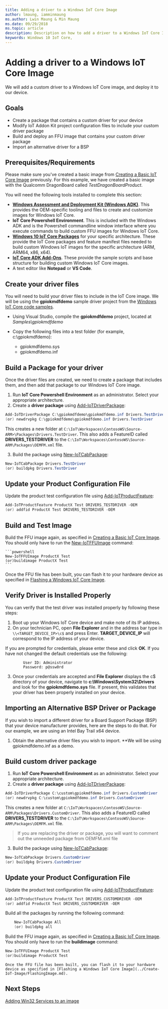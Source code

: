 ```yaml
---
title: Adding a driver to a Windows IoT Core Image
author: lmaung, iamminmaung
ms.author: Lwin Maung & Min Maung
ms.date: 09/29/2018 
ms.topic: article 
description: Description on how to add a driver to a Windows IoT Core Image
keywords: Windows 10 IoT Core, 
---
```


# Adding a driver to a Windows IoT Core Image
We will add a custom driver to a Windows IoT Core image, and deploy it to our device.

## Goals
* Create a package that contains a custom driver for your device
* Modify IoT Addon Kit project configuration files to include your custom driver package
* Build and deploy an FFU image that contains your custom driver package
* Import an alternative driver for a BSP

## Prerequisites/Requirements
Please make sure you've created a basic image from [Creating a Basic IoT Core Image](../Create-IoT-Image/CreateBasicImage.md) previously. For this example, we have created a basic image with the Qualcomm DragonBoard called *TestDragonBoardProduct*.

You will need the following tools installed to complete this section:
* **[Windows Assessment and Deployment Kit (Windows ADK)](https://docs.microsoft.com/windows-hardware/get-started/adk-install#winADK)**. This provides the OEM-specific tooling and files to create and customize images for Windows IoT Core.
* **IoT Core Powershell Environment**. This is included with the Windows ADK and is the Powershell commandline window interface where you execute commands to build custom FFU images for Windows IoT Core.
* **[Windows 10 IoT Core Packages](https://www.microsoft.com/en-us/software-download/windows10iotcore)** for your specific architecture. These provide the IoT Core packages and feature manifest files needed to build custom Windows IoT images for the specific architecture (ARM, ARM64, x86, x64).
* **[IoT Core ADK Add-Ons](https://github.com/ms-iot/iot-adk-addonkit/)**. These provide the sample scripts and base structure for building custom Windows IoT Core images.
* A text editor like **Notepad** or **VS Code**.

## Create your driver files
You will need to build your driver files to include in the IoT Core image. We will be using the **gpiokmdfdemo** sample driver project from the [Windows IoT Core code samples](https://github.com/Microsoft/Windows-iotcore-samples).

* Using Visual Studio, compile the **gpiokmdfdemo** project, located at *Samples\gpiokmdfdemo* 
* Copy the following files into a test folder (for example, c:\gpiokmdfdemo):

    * gpiokmdfdemo.sys
    * gpiokmdfdemo.inf

## Build a Package for your driver
Once the driver files are created, we need to create a package that includes them, and then add that package to our Windows IoT Core image.

1. Run **IoT Core Powershell Environment** as an administrator. Select your appropriate architecture.
2. Create a **driver package** using [Add-IoTDriverPackage](https://github.com/ms-iot/iot-adk-addonkit/blob/master/Tools/IoTCoreImaging/Docs/Add-IoTDriverPackage.md):

```powershell
Add-IoTDriverPackage C:\gpiokmdfdemo\gpiokmdfdemo.inf Drivers.TestDriver
(or) newdrvpkg C:\gpiokmdfdemo\gpiokmdfdemo.inf Drivers.TestDriver
```
This creates a new folder at `C:\IoT\Workspaces\ContosoWS\Source-ARM>\Packages\Drivers.TestDriver`.
This also adds a FeatureID called **DRIVERS_TESTDRIVER** to the `C:\IoT\Workspaces\ContosoWS\Source-ARM\Packages\OEMFM.xml` file.

3. Build the package using [New-IoTCabPackage](https://github.com/ms-iot/iot-adk-addonkit/blob/master/Tools/IoTCoreImaging/Docs/New-IoTCabPackage.md):

```powershell
New-IoTCabPackage Drivers.TestDriver
(or) buildpkg Drivers.TestDriver
```

## Update your Product Configuration File
Update the product test configuration file using [Add-IoTProductFeature](https://github.com/ms-iot/iot-adk-addonkit/blob/master/Tools/IoTCoreImaging/Docs/Add-IoTProductFeature.md):

```powershell
Add-IoTProductFeature ProductX Test DRIVERS_TESTDRIVER -OEM
(or) addfid ProductX Test DRIVERS_TESTDRIVER -OEM
```

## Build and Test Image
Build the FFU image again, as specified in [Creating a Basic IoT Core Image](../Create-IoT-Image/CreateBasicImage.md). You should only have to run the [New-IoTFFUImage](https://github.com/ms-iot/iot-adk-addonkit/blob/master/Tools/IoTCoreImaging/Docs/New-IoTFFUImage.md) command:

    ```powershell
    New-IoTFFUImage ProductX Test
    (or)buildimage ProductX Test 
    ```
Once the FFU file has been built, you can flash it to your hardware device as specified in [Flashing a Windows IoT Core Image](../Create-IoT-Image/FlashingImage.md).

## Verify Driver is Installed Properly
You can verify that the test driver was installed properly by following these steps:

1. Boot up your Windows IoT Core device and make note of its IP address.
2. On your technician PC, open **File Explorer** and in the address bar type in `\\<TARGET_DEVICE_IP>\c$` and press Enter. **TARGET_DEVICE_IP** will correspond to the IP address of your device.

If you are prompted for credentials, please enter these and click **OK**. If you have not changed the default credentials use the following:

            User ID: Administrator
            Password: p@ssw0rd

3. Once your credentials are accepted and **File Explorer** displays the c$ directory of your device, navigate to **c:\Windows\System32\Drivers** and look for the **gpiokmdfdemo.sys** file. If present, this validates that your driver has been properly installed on your device.

## Importing an Alternative BSP Driver or Package
If you wish to import a different driver for a Board Support Package (BSP) that your device manufacturer provides, here are the steps to do that. For our example, we are using an Intel Bay Trail x64 device.

1. Obtain the alternative driver files you wish to import.
   **We will be using gpiokmdfdemo.inf as a demo.

## Build custom driver package 
1. Run **IoT Core Powershell Environment** as an administrator. Select your appropriate architecture.
2. Create a **driver package** using [Add-IoTDriverPackage](https://github.com/ms-iot/iot-adk-addonkit/blob/master/Tools/IoTCoreImaging/Docs/Add-IoTDriverPackage.md):

```powershell
Add-IoTDriverPackage C:\custom\gpiokmdfdemo.inf Drivers.CustomDriver
(or) newdrvpkg C:\custom\gpiokmdfdemo.inf Drivers.CustomDriver
```
This creates a new folder at `C:\IoT\Workspaces\ContosoWS\Source-ARM\Packages\Drivers.CustomDriver`.
This also adds a FeatureID called **DRIVERS_TESTDRIVER** to the `C:\IoT\Workspaces\ContosoWS\Source-ARM\Packages\OEMFM.xml` file.
> If you are replacing the driver or package, you will want to comment out the unneeded package from OEMFM.xml file


3. Build the package using [New-IoTCabPackage](https://github.com/ms-iot/iot-adk-addonkit/blob/master/Tools/IoTCoreImaging/Docs/New-IoTCabPackage.md):

```powershell
New-IoTCabPackage Drivers.CustomDriver
(or) buildpkg Drivers.CustomDriver
```

## Update your Product Configuration File
Update the product test configuration file using [Add-IoTProductFeature](https://github.com/ms-iot/iot-adk-addonkit/blob/master/Tools/IoTCoreImaging/Docs/Add-IoTProductFeature.md):

```powershell
Add-IoTProductFeature ProductX Test DRIVERS_CUSTOMDRIVER -OEM
(or) addfid ProductX Test DRIVERS_CUSTOMDRIVER -OEM
```

Build all the packages by running the following command:

```powershell
    New-IoTCabPackage All
    (or) buildpkg all 
```

Build the FFU image again, as specified in [Creating a Basic IoT Core Image](../Create-IoT-Image/CreateBasicImage.md). You should only have to run the **buildimage** command:

```powershell
New-IoTFFUImage ProductX Test
(or)buildimage ProductX Test 
```
    Once the FFU file has been built, you can flash it to your hardware device as specified in [Flashing a Windows IoT Core Image](../Create-IoT-Image/FlashingImage.md).


## Next Steps
[Adding Win32 Services to an image](AddingWin32Services.md)
